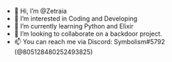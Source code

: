 - 👋 Hi, I’m @Zetraia
- 👀 I’m interested in Coding and Developing
- 🌱 I’m currently learning Python and Elixir
- 💞️ I’m looking to collaborate on a backdoor project.
- 📫 You can reach me via Discord: Symbolism#5792 (@805128480252493825)

<!---
Zetraia/Zetraia is a ✨ special ✨ repository because its `README.md` (this file) appears on your GitHub profile.
You can click the Preview link to take a look at your changes.
--->
